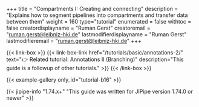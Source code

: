 +++
title = "Compartments I: Creating and connecting"
description = "Explains how to segment pipelines into compartments and transfer data between them"
weight = 160
type="tutorial"
enumerated = false
withtoc = false
creatordisplayname = "Ruman Gerst"
creatoremail = "ruman.gerst@leibniz-hki.de"
lastmodifierdisplayname = "Ruman Gerst"
lastmodifieremail = "ruman.gerst@leibniz-hki.de"
+++

{{< link-box >}}
    {{< link-box-link href="/tutorials/basic/annotations-2/" text="👉 Related tutorial: Annotations II (Branching)" description="This guide is a followup of other tutorials." >}}
{{< /link-box >}}

{{< example-gallery only_id="tutorial-b16" >}}

{{< jipipe-info "1.74.x+" "This guide was written for JIPipe version 1.74.0 or newer" >}}
